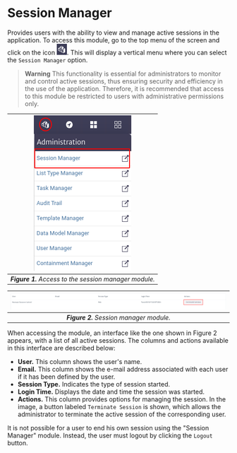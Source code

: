 # Session Manager

Provides users with the ability to view and manage active sessions in the application. To access this module, go to the top menu of the screen and click on the icon ![administration_icon](images/icons/administration_icon.png). This will display a vertical menu where you can select the `Session Manager` option.

> **Warning** This functionality is essential for administrators to monitor and control active sessions, thus ensuring security and efficiency in the use of the application. Therefore, it is recommended that access to this module be restricted to users with administrative permissions only.

| ![access_session_manager](images/access_sessman.png) |
| :--: |
| ***Figure 1.** Access to the session manager module.* |

| ![session_manager](images/sessman_module.png) |
| :--: |
| ***Figure 2.** Session manager module.* |

When accessing the module, an interface like the one shown in Figure 2 appears, with a list of all active sessions. The columns and actions available in this interface are described below:

* **User.** This column shows the user's name.
* **Email.** This column shows the e-mail address associated with each user if it has been defined by the user.
* **Session Type.** Indicates the type of session started.
* **Login Time.** Displays the date and time the session was started.
* **Actions.** This column provides options for managing the session. In the image, a button labeled `Terminate Session` is shown, which allows the administrator to terminate the active session of the corresponding user.

It is not possible for a user to end his own session using the "Session Manager" module. Instead, the user must logout by clicking the `Logout` button.
